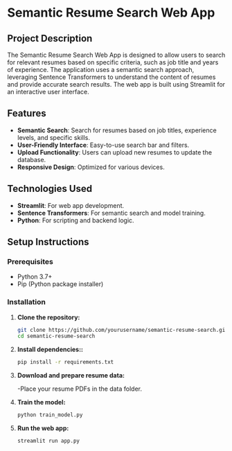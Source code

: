 # Semantic Resume Search Web App

## Project Description

The Semantic Resume Search Web App is designed to allow users to search for relevant resumes based on specific criteria, such as job title and years of experience. The application uses a semantic search approach, leveraging Sentence Transformers to understand the content of resumes and provide accurate search results. The web app is built using Streamlit for an interactive user interface.

## Features

- **Semantic Search**: Search for resumes based on job titles, experience levels, and specific skills.
- **User-Friendly Interface**: Easy-to-use search bar and filters.
- **Upload Functionality**: Users can upload new resumes to update the database.
- **Responsive Design**: Optimized for various devices.

## Technologies Used

- **Streamlit**: For web app development.
- **Sentence Transformers**: For semantic search and model training.
- **Python**: For scripting and backend logic.


## Setup Instructions

### Prerequisites

- Python 3.7+
- Pip (Python package installer)

### Installation

1. **Clone the repository:**
   ```bash
   git clone https://github.com/yourusername/semantic-resume-search.git
   cd semantic-resume-search

2. **Install dependencies::**
   ```bash
   pip install -r requirements.txt

3. **Download and prepare resume data:**

   -Place your resume PDFs in the data folder.

4. **Train the model:**
   ```bash
   python train_model.py

5. **Run the web app:**
   ```bash
   streamlit run app.py

